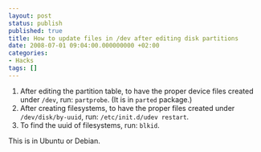 ```yaml
---
layout: post
status: publish
published: true
title: How to update files in /dev after editing disk partitions
date: 2008-07-01 09:04:00.000000000 +02:00
categories:
- Hacks
tags: []
---
```


1. After editing the partition table, to have the proper device files created under `/dev`, run: `partprobe`. (It is in `parted` package.)
1. After creating filesystems, to have the proper files created under `/dev/disk/by-uuid`, run: `/etc/init.d/udev restart`.
1. To find the uuid of filesystems, run: `blkid`.

This is in Ubuntu or Debian.
